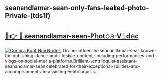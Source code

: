 ## seanandlamar-sean-only-fans​-leaked-photo​-Private-(tds1f)


# <h2><a href="https://mediaupload.pro?title=seanandlamar-sean&ref=git">🔗👉 🔴 seanandlamar-sean-P𝚑ot𝚘𝚜-V𝚒d𝚎o</a></h2>

[![Corinna Kopf Nue Nu𝚍e𝚜](https://i.imgur.com/0qMVB7G.gif)](https://mediaupload.pro?title=seanandlamar-sean&ref=git)
Online-influencer-seanandlamar-sean,known-for-publishing-dance-and-lifestyle-content,-including-performances-and-vlogs-on-social-media-platforms.Brilliant-ventriloquist-assistant-seanandlamar-sean,celebrated-for-their-exceptional-abilities-and-accomplishments-in-assisting-ventriloquists.  